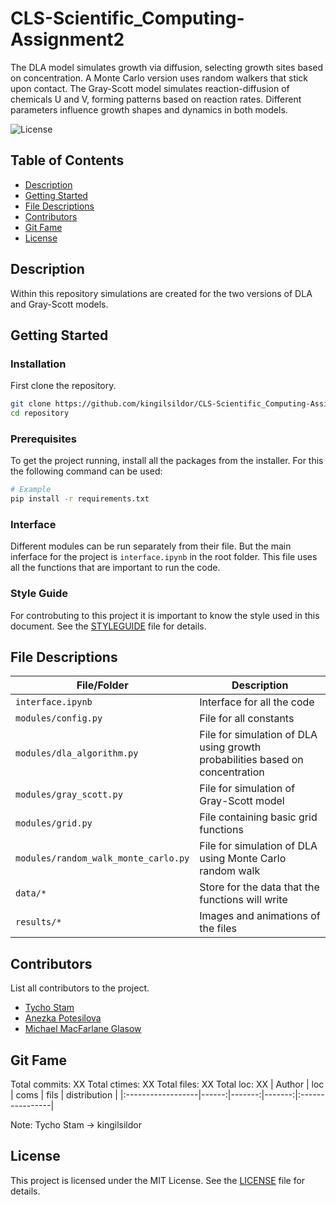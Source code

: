 # CLS-Scientific_Computing-Assignment2
The DLA model simulates growth via diffusion, selecting growth sites based on concentration. A Monte Carlo version uses random walkers that stick upon contact. The Gray-Scott model simulates reaction-diffusion of chemicals U and V, forming patterns based on reaction rates. Different parameters influence growth shapes and dynamics in both models.

![License](https://img.shields.io/badge/license-MIT-blue.svg)

## Table of Contents

- [Description](#description)
- [Getting Started](#getting-started)
- [File Descriptions](#file-descriptions)
- [Contributors](#contributors)
- [Git Fame](#git-fame)
- [License](#license)

## Description

Within this repository simulations are created for the two versions of DLA and Gray-Scott models.

## Getting Started

### Installation
First clone the repository.
```bash
git clone https://github.com/kingilsildor/CLS-Scientific_Computing-Assignment2
cd repository
```

### Prerequisites

To get the project running, install all the packages from the installer.
For this the following command can be used:
```bash
# Example
pip install -r requirements.txt
```

### Interface
Different modules can be run separately from their file.
But the main inferface for the project is `interface.ipynb` in the root folder.
This file uses all the functions that are important to run the code.

### Style Guide
For controbuting to this project it is important to know the style used in this document.
See the [STYLEGUIDE](STYLEGUIDE.md) file for details.


## File Descriptions

| File/Folder | Description |
|------------|-------------|
| `interface.ipynb` | Interface for all the code |
| `modules/config.py` | File for all constants |
| `modules/dla_algorithm.py` | File for simulation of DLA using growth probabilities based on concentration |
| `modules/gray_scott.py` | File for simulation of Gray-Scott model |
| `modules/grid.py` | File containing basic grid functions |
| `modules/random_walk_monte_carlo.py` | File for simulation of DLA using Monte Carlo random walk |
| `data/*` | Store for the data that the functions will write |
| `results/*`| Images and animations of the files |

## Contributors

List all contributors to the project.

- [Tycho Stam](https://github.com/kingilsildor)
- [Anezka Potesilova](https://github.com/anezkap)
- [Michael MacFarlane Glasow](https://github.com/mdmg01)

## Git Fame

Total commits: XX
Total ctimes: XX
Total files: XX
Total loc: XX
| Author            |   loc |   coms |   fils |  distribution   |
|:------------------|------:|-------:|-------:|:----------------|


Note: Tycho Stam -> kingilsildor

## License

This project is licensed under the MIT License. See the [LICENSE](LICENSE) file for details.
